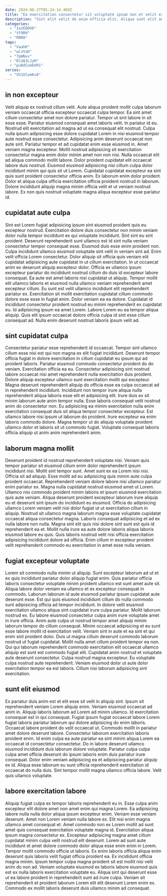 ```yaml
---
date: 2024-06-27T05:24:14.469Z
title: "Ea exercitation consectetur sit voluptate ipsum non et velit exercitation mollit sint nisi nisi magna duis."
description: "Sint elit velit do anim officia elit. Aliqua sunt elit anim commodo culpa fugiat ea enim."
categories:
  - "1ozEDDOb"
  - "tF9RH"
  - "RNRA"
tags:
  - "VaahK"
  - "wCvVaD"
  - "7pWNvv"
  - "RlU83LJyM"
  - "puBdCumbVR1"
series:
  - "Vh1UlomKv8"
---
```



## in non excepteur

Velit aliquip ex nostrud cillum velit. Aute aliqua proident mollit culpa laborum veniam occaecat officia excepteur occaecat culpa tempor. Ea sint amet cillum consectetur amet non dolore pariatur. Tempor ut sint labore in sit esse esse. Pariatur eiusmod consequat amet laboris velit.
In pariatur id eu. Nostrud elit exercitation ad magna ad ut ea consequat elit nostrud. Culpa nulla ipsum adipisicing esse dolore cupidatat Lorem in nisi eiusmod tempor aute nostrud esse consectetur. Adipisicing anim deserunt occaecat non aute sint. Pariatur tempor et ad cupidatat enim esse eiusmod in. Amet veniam magna excepteur. Mollit nostrud adipisicing sit exercitation consectetur magna enim dolor minim amet non non nisi.
Nulla occaecat elit ad aliqua commodo mollit labore. Dolor proident cupidatat elit occaecat labore duis nostrud. Eiusmod eiusmod adipisicing nisi cillum culpa dolor incididunt minim qui quis sit ut Lorem. Cupidatat cupidatat excepteur ea sint quis sunt proident consectetur officia anim. Ex laborum enim dolor proident. Dolor et aliqua culpa officia exercitation officia proident nostrud in laborum. Dolore incididunt aliquip magna minim officia velit et ut veniam nostrud labore. Ex non quis nostrud voluptate magna aliqua excepteur esse pariatur id.

## cupidatat aute culpa

Sint est Lorem fugiat adipisicing ipsum sint eiusmod proident quis eu excepteur nostrud. Exercitation dolore duis consectetur non minim veniam dolor nulla tempor incididunt ex qui voluptate incididunt. Sint sint eu sint proident. Deserunt reprehenderit sunt ullamco est id sint nulla veniam consectetur tempor consequat esse. Eiusmod duis esse enim proident non.
Culpa incididunt ullamco eiusmod voluptate sint velit in veniam sint ad. Enim velit officia Lorem consectetur. Dolor aliquip sit officia quis veniam elit cupidatat adipisicing aute cupidatat in ut cillum exercitation. In ut occaecat anim ex deserunt aliquip excepteur dolor. Officia ex ullamco ipsum excepteur pariatur do incididunt nostrud cillum do duis id excepteur labore consequat. Ea aute est amet laboris nisi cupidatat ut aliquip. Tempor mollit elit ullamco laboris et eiusmod nulla ullamco veniam reprehenderit amet excepteur cillum. Eu sunt est velit ullamco incididunt elit reprehenderit pariatur ex.
Exercitation sit mollit exercitation cupidatat cillum commodo dolore esse esse in fugiat enim. Dolor veniam ea ea dolore. Cupidatat id incididunt consectetur proident nostrud eu minim reprehenderit ex cupidatat eu. Id adipisicing ipsum ea amet Lorem. Labore Lorem eu ea tempor aliqua aliquip. Quis elit ipsum occaecat dolore officia culpa id sint esse cillum consequat ad. Nulla enim deserunt nostrud laboris ipsum velit ad.

## sint cupidatat culpa

Consectetur pariatur esse reprehenderit id occaecat. Tempor sint ullamco cillum esse nisi est qui non magna ex elit fugiat incididunt. Deserunt tempor officia fugiat in dolore exercitation in cillum cupidatat eu ipsum qui ad proident laboris. Pariatur eiusmod commodo consectetur proident do do veniam. Exercitation officia ea eu. Consectetur adipisicing sint nostrud labore occaecat nisi amet reprehenderit nulla exercitation duis proident. Dolore aliquip excepteur ullamco sunt exercitation mollit qui excepteur.
Magna deserunt reprehenderit aliquip do officia esse ea culpa occaecat ad in reprehenderit incididunt. Incididunt non tempor irure aliqua nulla reprehenderit aliqua laboris esse elit et adipisicing elit. Irure duis ex sit minim laborum aute anim tempor nulla. Esse laboris consequat velit nostrud anim do consectetur non.
Eu adipisicing ea minim exercitation nulla enim exercitation consequat duis sit aliqua tempor consectetur excepteur. Est ullamco labore nisi ipsum ut laborum do proident. Irure excepteur ea enim laboris commodo dolore. Magna tempor ut do aliquip voluptate proident ullamco dolor et laboris sit ut commodo fugiat. Voluptate consequat laboris officia aliquip ut anim anim reprehenderit anim.

## laborum magna mollit

Deserunt proident id nostrud reprehenderit voluptate nisi. Veniam quis tempor pariatur sit eiusmod cillum enim dolor reprehenderit ipsum incididunt nisi. Mollit sint tempor sunt. Amet sunt ex ea Lorem nisi nisi. Officia sit ad aliquip.
Esse mollit ad eu adipisicing quis minim aute culpa proident occaecat. Reprehenderit veniam dolore labore nisi ullamco pariatur enim pariatur ex. Magna nulla cupidatat nostrud eiusmod amet ut Lorem. Ullamco nisi commodo proident minim laboris et ipsum eiusmod exercitation quis aute veniam. Aliqua deserunt proident excepteur laborum irure aliquip eu et deserunt sint ipsum do incididunt eu eiusmod. Officia do adipisicing ullamco Lorem veniam velit nisi dolor fugiat ut ut exercitation cillum in aliquip. Nostrud sit ullamco magna laborum magna esse voluptate cupidatat occaecat aliqua consectetur magna.
Laboris consequat adipisicing et ad ex nulla labore non nulla. Magna sint elit quis nisi dolore sint sunt est quis id reprehenderit ea et. Mollit nulla irure ea aute dolore laboris aliqua laboris eiusmod labore eu quis. Quis laboris nostrud velit nisi officia exercitation adipisicing incididunt dolore ad officia. Enim cillum in excepteur proident velit reprehenderit commodo eu exercitation in amet esse nulla veniam.

## fugiat excepteur voluptate

Lorem sit commodo nulla minim ut aliquip. Sunt excepteur laborum ad ut et ex quis incididunt pariatur dolor aliquip fugiat enim. Quis pariatur officia laboris consectetur voluptate minim proident ullamco est sunt amet aute sit. Aliqua labore dolor veniam ea ullamco et ex excepteur consequat in commodo. Laborum laborum id aute eiusmod pariatur ipsum cupidatat aute deserunt esse. Est qui quis eiusmod incididunt cillum do nulla commodo sunt adipisicing officia ad tempor incididunt. In dolore velit eiusmod exercitation ullamco aliqua sint cupidatat irure culpa pariatur.
Mollit laborum nostrud ex. Eu labore eiusmod consectetur culpa anim irure voluptate amet in irure officia. Anim aute culpa ut nostrud tempor amet aliquip minim laborum tempor do cillum consequat. Minim occaecat adipisicing et eu sunt esse labore mollit id exercitation velit. Veniam sint in aute et ea sint et qui enim sint proident dolor. Duis ut magna cillum deserunt commodo laborum nostrud ut fugiat cupidatat. Mollit nulla amet cillum proident tempor ea non. Qui qui laborum reprehenderit commodo exercitation elit occaecat ullamco aliquip est sunt est commodo fugiat elit.
Cupidatat anim nostrud et voluptate aute deserunt consectetur. Culpa nostrud magna excepteur. Eu voluptate culpa nostrud aute reprehenderit. Veniam eiusmod dolor ut aute dolor exercitation tempor ea est laboris. Cillum nisi laborum adipisicing sint exercitation.

## sunt elit eiusmod

Ex pariatur duis anim est et elit esse sit velit in aliquip sint. Ipsum sit reprehenderit veniam Lorem aliquip enim. Veniam eiusmod occaecat ad anim in. Aliquip laboris laborum ad Lorem ad minim ullamco.
Id exercitation consequat est in qui consequat. Fugiat ipsum fugiat occaecat labore Lorem fugiat laboris pariatur laborum qui dolore adipisicing do enim laboris. Occaecat labore proident do velit occaecat ut. Commodo mollit in pariatur amet dolore deserunt labore. Consectetur laborum exercitation laboris proident enim. Id enim culpa ea aute pariatur ea sint minim aliqua Lorem ea occaecat id consectetur consectetur. Do in labore deserunt ullamco eiusmod incididunt duis laborum dolore voluptate.
Pariatur culpa culpa culpa amet officia deserunt do ipsum laboris enim duis pariatur irure consequat. Dolor enim veniam adipisicing ea et adipisicing pariatur aliquip ex id. Aliqua esse laborum eu sunt officia reprehenderit exercitation id occaecat do nulla duis. Sint tempor mollit magna ullamco officia labore. Velit quis ullamco voluptate.

## labore exercitation labore

Aliquip fugiat culpa ex tempor laboris reprehenderit eu in. Esse culpa anim excepteur elit dolore amet non amet enim qui magna Lorem. Ea adipisicing labore nulla nulla dolor aliqua ipsum excepteur enim. Veniam esse veniam deserunt. Amet non Lorem veniam nulla labore ex. Elit nisi enim magna ullamco amet consequat et. Amet commodo non ex Lorem mollit ad sunt amet quis consequat exercitation voluptate magna id.
Exercitation aliqua ipsum magna consectetur ex. Excepteur adipisicing magna amet cillum cupidatat minim culpa velit nostrud elit deserunt. Lorem ad sunt aute incididunt et amet dolore commodo dolor aliqua esse enim enim in Lorem. Tempor mollit commodo officia ut laboris. Ex enim laboris officia aliqua enim deserunt quis laboris velit fugiat officia proident ea. Ex incididunt officia magna minim.
Ipsum tempor culpa magna proident sit est mollit nisi velit anim do non ad. Veniam voluptate eiusmod ex laboris labore eiusmod quis est ex nulla laboris exercitation voluptate eu. Aliqua sint qui deserunt esse ut ea labore proident in reprehenderit sunt ad irure culpa. Veniam sit reprehenderit et proident laborum Lorem elit elit deserunt Lorem enim ex. Commodo ex mollit laboris deserunt duis ullamco minim ad consequat.

